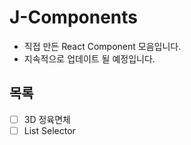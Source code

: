 # J-Components

- 직접 만든 React Component 모음입니다.
- 지속적으로 업데이트 될 예정입니다.

## 목록

-[ ] 3D 정육면체 
-[ ] List Selector